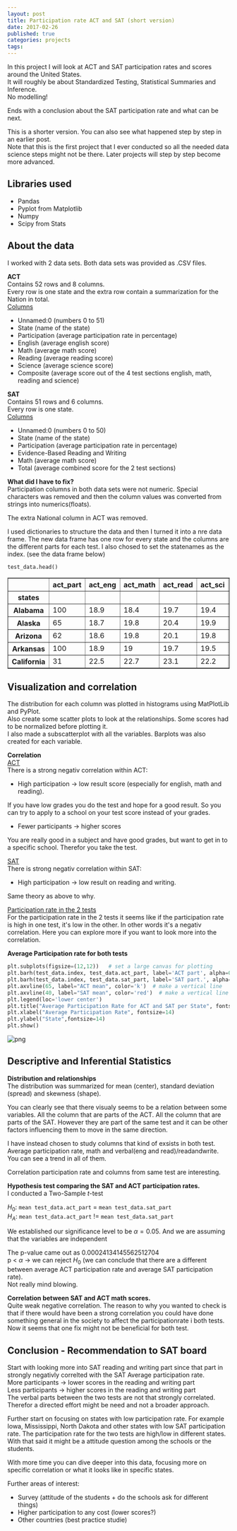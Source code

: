 ```yaml
---
layout: post
title: Participation rate ACT and SAT (short version)
date: 2017-02-26
published: true
categories: projects
tags:
---
```


In this project I will look at ACT and SAT participation rates and scores around the United States.<BR />
It will roughly be about Standardized Testing, Statistical Summaries and Inference.<BR />
No modelling!

Ends with a conclusion about the SAT participation rate and what can be next.<BR />

This is a shorter version. You can also see what happened step by step in an earlier post.<BR />
Note that this is the first project that I ever conducted so all the needed data science steps might not be there. Later projects will step by step become more advanced. 

## Libraries used
- Pandas
- Pyplot from Matplotlib
- Numpy
- Scipy from Stats

## About the data
I worked with 2 data sets. Both data sets was provided as .CSV files. 

**ACT**<BR />
Contains 52 rows and 8 columns.<br />
Every row is one state and the extra row contain a summarization for the Nation in total.<br />
<ins>Columns</ins>
- Unnamed:0 (numbers 0 to 51)
- State (name of the state)
- Participation (average participation rate in percentage)
- English (average english score)
- Math (average math score)
- Reading (average reading score)
- Science (average science score)
- Composite (average score out of the 4 test sections english, math, reading and science)

**SAT**<BR />
Contains 51 rows and 6 columns.<br />
Every row is one state.<br />
<ins>Columns</ins>
- Unnamed:0 (numbers 0 to 50)
- State (name of the state)
- Participation (average participation rate in percentage)
- Evidence-Based Reading and Writing
- Math (average math score)
- Total (average combined score for the 2 test sections)

**What did I have to fix?**<BR />
Participation columns in both data sets were not numeric. Special characters was removed and then the column values was converted from strings into numerics(floats). 

The extra National column in ACT was removed. 

I used dictionaries to structure the data and then I turned it into a nre data frame. 
The new data frame has one row for every state and the columns are the different parts for each test.
I also chosed to set the statenames as the index. (see the data frame below)


```python
test_data.head()
```




<div>
<style>
    .dataframe thead tr:only-child th {
        text-align: right;
    }

    .dataframe thead th {
        text-align: left;
    }

    .dataframe tbody tr th {
        vertical-align: top;
    }
</style>
<table border="1" class="dataframe">
  <thead>
    <tr style="text-align: right;">
      <th></th>
      <th>act_part</th>
      <th>act_eng</th>
      <th>act_math</th>
      <th>act_read</th>
      <th>act_sci</th>
      <th>sat_part</th>
      <th>sat_rnw</th>
      <th>sat_math</th>
    </tr>
    <tr>
      <th>states</th>
      <th></th>
      <th></th>
      <th></th>
      <th></th>
      <th></th>
      <th></th>
      <th></th>
      <th></th>
    </tr>
  </thead>
  <tbody>
    <tr>
      <th>Alabama</th>
      <td>100</td>
      <td>18.9</td>
      <td>18.4</td>
      <td>19.7</td>
      <td>19.4</td>
      <td>5</td>
      <td>593</td>
      <td>572</td>
    </tr>
    <tr>
      <th>Alaska</th>
      <td>65</td>
      <td>18.7</td>
      <td>19.8</td>
      <td>20.4</td>
      <td>19.9</td>
      <td>38</td>
      <td>547</td>
      <td>533</td>
    </tr>
    <tr>
      <th>Arizona</th>
      <td>62</td>
      <td>18.6</td>
      <td>19.8</td>
      <td>20.1</td>
      <td>19.8</td>
      <td>30</td>
      <td>563</td>
      <td>553</td>
    </tr>
    <tr>
      <th>Arkansas</th>
      <td>100</td>
      <td>18.9</td>
      <td>19</td>
      <td>19.7</td>
      <td>19.5</td>
      <td>3</td>
      <td>614</td>
      <td>594</td>
    </tr>
    <tr>
      <th>California</th>
      <td>31</td>
      <td>22.5</td>
      <td>22.7</td>
      <td>23.1</td>
      <td>22.2</td>
      <td>53</td>
      <td>531</td>
      <td>524</td>
    </tr>
  </tbody>
</table>
</div>



## Visualization and correlation

The distribution for each column was plotted in histograms using MatPlotLib and PyPlot.<BR />
Also create some scatter plots to look at the relationships. Some scores had to be normalized before plotting it.<BR />
I also made a subscatterplot with all the variables.
Barplots was also created for each variable.

**Correlation**<BR />
<ins>ACT</ins><BR />
There is a strong negativ correlation within ACT: 
- High participation -> low result score (especially for english, math and reading).

If you have low grades you do the test and hope for a good result. So you can try to apply to a school on your test score instead of your grades.

- Fewer participants -> higher scores

You are really good in a subject and have good grades, but want to get in to a specific school. Therefor you take the test.

<ins>SAT</ins><BR />
There is strong negativ correlation within SAT:
- High participation -> low result on reading and writing.

Same theory as above to why.

<ins>Participation rate in the 2 tests</ins><BR />
For the participation rate in the 2 tests it seems like if the participation rate is high in one test, it's low in the other. In other words it's a negativ correlation. 
Here you can explore more if you want to look more into the correlation.

**Average Participation rate for both tests**


```python
plt.subplots(figsize=(12,12))   # set a large canvas for plotting
plt.barh(test_data.index, test_data.act_part, label='ACT part', alpha=0.5)   #  make a bar graph
plt.barh(test_data.index, test_data.sat_part, label='SAT part.', alpha=0.5)
plt.axvline(65, label="ACT mean", color='k')  # make a vertical line
plt.axvline(40, label="SAT mean", color='red')  # make a vertical line
plt.legend(loc='lower center')
plt.title("Average Participation Rate for ACT and SAT per State", fontsize=16)
plt.xlabel("Average Participation Rate", fontsize=14)
plt.ylabel("State",fontsize=14)
plt.show()
```


![png](/images/2018-02-26_10_0.png)


## Descriptive and Inferential Statistics

**Distribution and relationships**<BR />
The distribution was summarized for mean (center), standard deviation (spread) and skewness (shape).

You can clearly see that there visualy seems to be a relation between some variables. All the column that are parts of the ACT. All the column that are parts of the SAT. However they are part of the same test and it can be other factors influencing them to move in the same direction.

I have instead chosen to study columns that kind of exsists in both test. Average participation rate, math and verbal(eng and read)/readandwrite. You can see a trend in all of them.

Correlation participation rate and columns from same test are interesting.

**Hypothesis test comparing the SAT and ACT participation rates.**<BR />
I conducted a Two-Sample $t$-test

$H_0:$ ```mean test_data.act_part```  =  ```mean test_data.sat_part```<BR />
$H_A:$ ```mean test_data.act_part```  !=  ```mean test_data.sat_part```

We established our significance level to be  $\alpha = 0.05$.
And we are assuming that the variables are independent 

The p-value came out as 0.00024134145562512704<br />
p < $\alpha$ -> we can reject $H_0$ (we can conclude that there are a different between average ACT participation rate and average SAT participation rate).<BR />
Not really mind blowing. 

**Correlation between SAT and ACT math scores.**<BR />
Quite weak negative correlation. The reason to why you wanted to check is that if there would have been a strong correlation you could have done something general in the society to affect the participationrate i both tests. Now it seems that one fix might not be beneficial for both test.

## Conclusion - Recommendation to SAT board

Start with looking more into SAT reading and writing part since that part in strongly negativly correlted with the SAT Average participation rate. <BR />
More participants -> lower scores in the reading and writing part<BR />
Less participants -> higher scores in the reading and writing part<BR />
The verbal parts between the two tests are not that strongly correlated. Therefor a directed effort might be need and not a broader approach.

Further start on focusing on states with low participation rate. For example Iowa, Mississippi, North Dakota and other states with low SAT participation rate. 
The participation rate for the two tests are high/low in different states. With that said it might be a attitude question among the schools or the students.

With more time you can dive deeper into this data, focusing more on specific correlation or what it looks like in specific states.

Further areas of interest:
- Survey (attitude of the students + do the schools ask for different things)
- Higher participation to any cost (lower scores?)
- Other countries (best practice studie)
